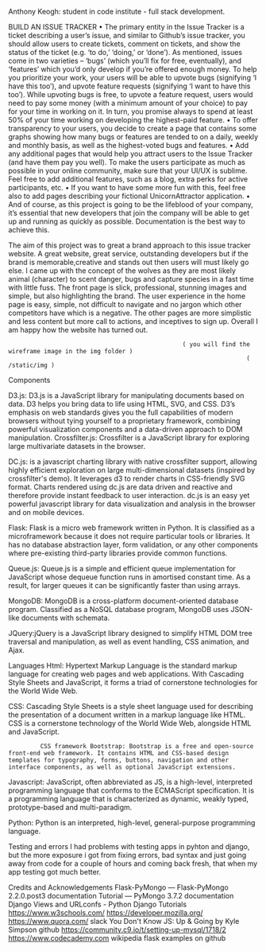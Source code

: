 Anthony Keogh: student in code institute - full stack development.


BUILD AN ISSUE TRACKER
•	The primary entity in the Issue Tracker is a ticket describing a user’s issue, and similar to Github’s issue tracker, you should allow users to create tickets, comment on tickets, and show the status of the ticket (e.g. ‘to do,’ ‘doing,’ or ‘done’). As mentioned, issues come in two varieties – ‘bugs’ (which you’ll fix for free, eventually), and ‘features’ which you’d only develop if you’re offered enough money. To help you prioritize your work, your users will be able to upvote bugs (signifying ‘I have this too’), and upvote feature requests (signifying ‘I want to have this too’). While upvoting bugs is free, to upvote a feature request, users would need to pay some money (with a minimum amount of your choice) to pay for your time in working on it. In turn, you promise always to spend at least 50% of your time working on developing the highest-paid feature.
•	To offer transparency to your users, you decide to create a page that contains some graphs showing how many bugs or features are tended to on a daily, weekly and monthly basis, as well as the highest-voted bugs and features.
•	Add any additional pages that would help you attract users to the Issue Tracker (and have them pay you well). To make the users participate as much as possible in your online community, make sure that your UI/UX is sublime. Feel free to add additional features, such as a blog, extra perks for active participants, etc.
•	If you want to have some more fun with this, feel free also to add pages describing your fictional UnicornAttractor application.
•	And of course, as this project is going to be the lifeblood of your company, it’s essential that new developers that join the company will be able to get up and running as quickly as possible. Documentation is the best way to achieve this.


The aim of this project was to great a brand approach to this issue tracker website. A great website, great service, outstanding developers but if the brand is memorable,creative and stands out then users will must likely go else.
I came up with the concept of the wolves as they are most likely animal (character) to scent danger, bugs and capture species in a fast time with little fuss.
The front page is slick, professional, stunning images and simple, but also highlighting the brand. The user experience in the home page is easy, simple, not difficult to navigate and no jargon which other competitors have which is a negative.
The other pages are more simplistic and less content but more call to actions, and inceptives to sign up. Overall I am happy how the website has turned out.



                                                     ( you will find the wireframe image in the img folder )
                                                                       ( /static/img )
 


Components


D3.js: D3.js is a JavaScript library for manipulating documents based on data. D3 helps you bring data to life using HTML, SVG, and CSS. D3’s emphasis on web standards gives you the full capabilities of modern browsers without tying yourself to a proprietary framework, combining powerful visualization components and a data-driven approach to DOM manipulation.
Crossfilter.js: Crossfilter is a JavaScript library for exploring large multivariate datasets in the browser. 


DC.js: is a javascript charting library with native crossfilter support, allowing highly efficient exploration on large multi-dimensional datasets (inspired by crossfilter's demo). It leverages d3 to render charts in CSS-friendly SVG format. Charts rendered using dc.js are data driven and reactive and therefore provide instant feedback to user interaction. dc.js is an easy yet powerful javascript library for data visualization and analysis in the browser and on mobile devices.


Flask: Flask is a micro web framework written in Python. It is classified as a microframework because it does not require particular tools or libraries. It has no database abstraction layer, form validation, or any other components where pre-existing third-party libraries provide common functions.


Queue.js: Queue.js is a simple and efficient queue implementation for JavaScript whose dequeue function runs in amortised constant time. As a result, for larger queues it can be significantly faster than using arrays.


MongoDB: MongoDB is a cross-platform document-oriented database program. Classified as a NoSQL database program, MongoDB uses JSON-like documents with schemata.


JQuery:jQuery is a JavaScript library designed to simplify HTML DOM tree traversal and manipulation, as well as event handling, CSS animation, and Ajax.

Languages
Html: Hypertext Markup Language is the standard markup language for creating web pages and web applications. With Cascading Style Sheets and JavaScript, it forms a triad of cornerstone technologies for the World Wide Web.

CSS: Cascading Style Sheets is a style sheet language used for describing the presentation of a document written in a markup language like HTML. CSS is a cornerstone technology of the World Wide Web, alongside HTML and JavaScript.
             
             CSS framework Bootstrap: Bootstrap is a free and open-source front-end web framework. It contains HTML and CSS-based design templates for typography, forms, buttons, navigation and other interface components, as well as optional JavaScript extensions.

Javascript: JavaScript, often abbreviated as JS, is a high-level, interpreted programming language that conforms to the ECMAScript specification. It is a programming language that is characterized as dynamic, weakly typed, prototype-based and multi-paradigm. 


Python: Python is an interpreted, high-level, general-purpose programming language.



Testing and errors
I had problems with testing apps in pyhton and django, but the more exposure i got from fixing errors, bad syntax and just going away from code for a couple of hours and coming back fresh, that when my app testing got much better.



Credits and Acknowledgements
Flask-PyMongo — Flask-PyMongo 2.2.0.post3 documentation
Tutorial — PyMongo 3.7.2 documentation
Django Views and URLconfs - Python Django Tutorials
https://www.w3schools.com/
https://developer.mozilla.org/
https://www.quora.com/
slack
You Don't Know JS: Up & Going by Kyle Simpson
github
https://community.c9.io/t/setting-up-mysql/1718/2
https://www.codecademy.com
wikipedia
flask examples on github
